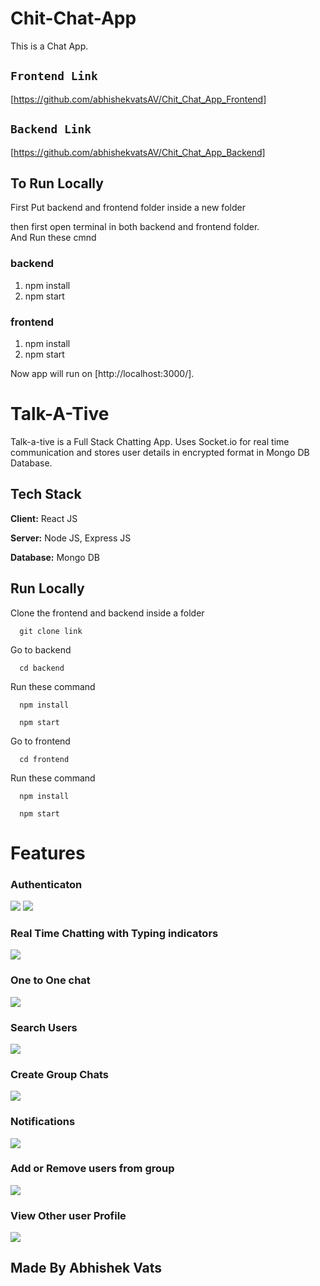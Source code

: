 # Chit-Chat-App

This is a Chat App.

## `Frontend Link`

[https://github.com/abhishekvatsAV/Chit_Chat_App_Frontend]

## `Backend Link`

[https://github.com/abhishekvatsAV/Chit_Chat_App_Backend]

## To Run Locally

First Put backend and frontend folder inside a new folder

then first open terminal in both backend and frontend folder.  
And Run these cmnd

### backend

1. npm install
2. npm start

### frontend

1. npm install
2. npm start

Now app will run on [http://localhost:3000/].

# Talk-A-Tive

Talk-a-tive is a Full Stack Chatting App.
Uses Socket.io for real time communication and stores user details in encrypted format in Mongo DB Database.

## Tech Stack

**Client:** React JS

**Server:** Node JS, Express JS

**Database:** Mongo DB

<!-- ## Demo

Link -->

<!-- ![](link) -->

## Run Locally

Clone the frontend and backend inside a folder

```Terminal
  git clone link
```

Go to backend

```Terminal
  cd backend
```

Run these command

```Terminal
  npm install
```

```Terminal
  npm start
```

Go to frontend

```Terminal
  cd frontend
```

Run these command

```Terminal
  npm install
```

```Terminal
  npm start
```

# Features

<!-- TODO: add link to the photos of the these feature put that photos in github repo and paste the link here -->

### Authenticaton

![](link)
![](link)

### Real Time Chatting with Typing indicators

![](link)

### One to One chat

![](link)

### Search Users

![](link)

### Create Group Chats

![](link)

### Notifications

![](link)

### Add or Remove users from group

![](link)

### View Other user Profile

![](link)

## Made By Abhishek Vats
